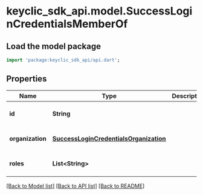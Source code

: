 # keyclic_sdk_api.model.SuccessLoginCredentialsMemberOf

## Load the model package
```dart
import 'package:keyclic_sdk_api/api.dart';
```

## Properties
Name | Type | Description | Notes
------------ | ------------- | ------------- | -------------
**id** | **String** |  | [optional] [default to null]
**organization** | [**SuccessLoginCredentialsOrganization**](SuccessLoginCredentialsOrganization.md) |  | [optional] [default to null]
**roles** | **List&lt;String&gt;** |  | [optional] [default to []]

[[Back to Model list]](../README.md#documentation-for-models) [[Back to API list]](../README.md#documentation-for-api-endpoints) [[Back to README]](../README.md)


